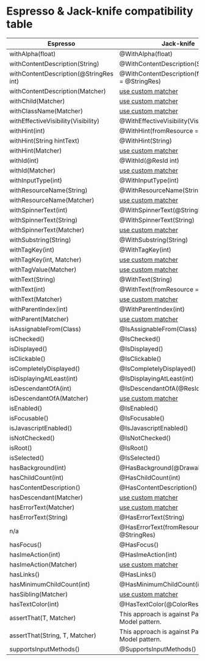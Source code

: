 # Espresso & Jack-knife compatibility table
| Espresso                                  | Jack-knife                                            |
| ----------------------------------------- | ----------------------------------------------------- |
| withAlpha(float)                          | @WithAlpha(float)                                     |
| withContentDescription(String)            | @WithContentDescription(String)                       |
| withContentDescription(@StringRes int)    | @WithContentDescription(fromResource = @StringRes)    |
| withContentDescription(Matcher<String>)   | [use custom matcher](use-custom-matcher.md)           |
| withChild(Matcher<View>)                  | [use custom matcher](use-custom-matcher.md)           |                                   
| withClassName(Matcher<String>)            | [use custom matcher](use-custom-matcher.md)           |
| withEffectiveVisibility(Visibility)       | @WithEffectiveVisibility(Visibility)                  |
| withHint(int)                             | @WithHint(fromResource = @StringRes)                  |
| withHint(String hintText)                 | @WithHint(String)                                     |
| withHint(Matcher<String>)                 | [use custom matcher](use-custom-matcher.md)           |
| withId(int)                               | @WithId(@ResId int)                                   |
| withId(Matcher<Integer>)                  | [use custom matcher](use-custom-matcher.md)           |
| withInputType(int)                        | @WithInputType(int)                                   |
| withResourceName(String)                  | @WithResourceName(String)                             |
| withResourceName(Matcher<String>)         | [use custom matcher](use-custom-matcher.md)           |
| withSpinnerText(int)                      | @WithSpinnerText(@StringRes int)                      |
| withSpinnerText(String)                   | @WithSpinnerText(String)                              |
| withSpinnerText(Matcher<String>)          | [use custom matcher](use-custom-matcher.md)           |
| withSubstring(String)                     | @WithSubstring(String)                                |
| withTagKey(int)                           | @WithTagKey(int)                                      |
| withTagKey(int, Matcher<Object>)          | [use custom matcher](use-custom-matcher.md)           |
| withTagValue(Matcher<Object>)             | [use custom matcher](use-custom-matcher.md)           |
| withText(String)                          | @WithText(String)                                     |
| withText(int)                             | @WithText(fromResource = @StringRes)                  |
| withText(Matcher<String>)                 | [use custom matcher](use-custom-matcher.md)           |
| withParentIndex(int)                      | @WithParentIndex(int)                                 |
| withParent(Matcher<View>)                 | [use custom matcher](use-custom-matcher.md)           |
| isAssignableFrom(Class)                   | @IsAssignableFrom(Class)                              |
| isChecked()                               | @IsChecked()                                          |
| isDisplayed()                             | @IsDisplayed()                                        |
| isClickable()                             | @IsClickable()                                        |
| isCompletelyDisplayed()                   | @IsCompletelyDisplayed()                              |
| isDisplayingAtLeast(int)                  | @IsDisplayingAtLeast(int)                             |
| isDescendantOfA(int)                      | @IsDescendantOfA(@ResId int)                          |
| isDescendantOfA(Matcher<View>)            | [use custom matcher](use-custom-matcher.md)           |
| isEnabled()                               | @IsEnabled()                                          |
| isFocusable()                             | @IsFocusable()                                        |
| isJavascriptEnabled()                     | @IsJavascriptEnabled()                                |
| isNotChecked()                            | @IsNotChecked()                                       |       
| isRoot()                                  | @IsRoot()                                             |
| isSelected()                              | @IsSelected()                                         |
| hasBackground(int)                        | @HasBackground(@DrawableRes int)                      |
| hasChildCount(int)                        | @HasChildCount(int)                                   |
| hasContentDescription()                   | @HasContentDescription()                              |
| hasDescendant(Matcher<View>)              | [use custom matcher](use-custom-matcher.md)           |
| hasErrorText(Matcher<String>)             | [use custom matcher](use-custom-matcher.md)           |
| hasErrorText(String)                      | @HasErrorText(String)                                 |
| n/a                                       | @HasErrorText(fromResource = @StringRes)              |
| hasFocus()                                | @HasFocus()                                           |
| hasImeAction(int)                         | @HasImeAction(int)                                    |
| hasImeAction(Matcher<Integer>)            | [use custom matcher](use-custom-matcher.md)           |
| hasLinks()                                | @HasLinks()                                           |
| hasMinimumChildCount(int)                 | @HasMinimumChildCount(int)                            |
| hasSibling(Matcher<View>)                 | [use custom matcher](use-custom-matcher.md)           |
| hasTextColor(int)                         | @HasTextColor(@ColorRes int)                          |
| assertThat(T, Matcher<T>)                 | This approach is against Page Object Model pattern.   |
| assertThat(String, T, Matcher<T>)         | This approach is against Page Object Model pattern.   |
| supportsInputMethods()                    | @SupportsInputMethods()                               |
